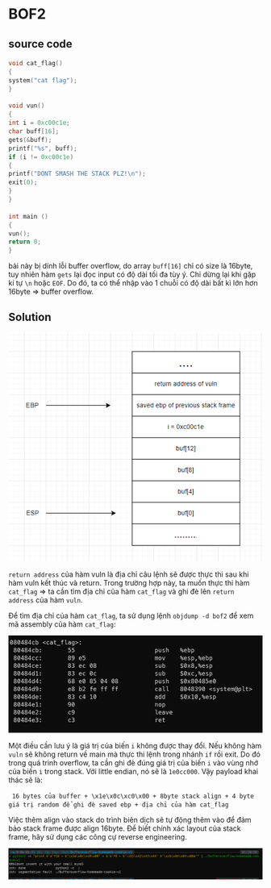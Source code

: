 # BOF2

## source code

```c
void cat_flag()
{
system("cat flag");
}

void vun()
{
int i = 0xc00c1e;
char buff[16];
gets(&buff);
printf("%s", buff);
if (i != 0xc00c1e)
{
printf("DONT SMASH THE STACK PLZ!\n");
exit(0);
}
}

int main ()
{
vun();
return 0;
}
```

bài này bị dính lỗi buffer overflow, do array `buff[16]` chỉ có size là 16byte, tuy nhiên hàm `gets` lại đọc input có độ dài tối đa tùy ý. Chỉ dừng lại khi gặp kí tự `\n` hoặc `EOF`. Do đó, ta có thể nhập vào 1 chuỗi có độ dài bất kì lớn hơn 16byte => buffer overflow.

## Solution

![Alt text](image.png)

`return address` của hàm vuln là địa chỉ câu lệnh sẽ được thực thi sau khi hàm vuln kết thúc và return. Trong trường hợp này, ta muốn thực thi hàm `cat_flag` => ta cần tìm địa chỉ của hàm `cat_flag` và ghi đè lên `return address` của hàm `vuln`.

Để tìm địa chỉ của hàm `cat_flag`, ta sử dụng lệnh `objdump -d bof2` để xem mã assembly của hàm `cat_flag`:

![Alt text](image-1.png)

Một điều cần lưu ý là giá trị của biến `i` không được thay đổi. Nếu không hàm `vuln` sẽ không return về main mà thực thi lệnh trong nhánh `if` rồi exit. Do đó trong quá trình overflow, ta cần ghi đè đúng giá trị của biến `i` vào vùng nhớ của biến `i` trong stack. Với little endian, nó sẽ là `1e0cc000`. Vậy payload khai thác sẽ là:

` 16 bytes của buffer + \x1e\x0c\xc0\x00 + 8byte stack align + 4 byte giá trị random để ghi đè saved ebp + địa chỉ của hàm cat_flag`

Việc thêm align vào stack do trình biên dịch sẽ tự động thêm vào để đảm bảo stack frame được align 16byte. Để biết chính xác layout của stack frame, hãy sử dụng các công cự reverse engineering.

![Alt text](image-2.png)


